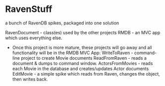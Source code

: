 RavenStuff
==========

a bunch of RavenDB spikes, packaged into one solution

RavenDocument - class(es) used by the other projects
RMDB - an MVC app which uses everything else. 

* Once this project is more mature, these projects will go away and all functionality will be in the RMDB MVC App: 
WriteToRaven - command-line project to create Movie documents
ReadFromRaven - reads a document & dumps to command window. 
ActorsFromMovies - reads each Movie in the database and creates/updates Actor documents 
EditMovie - a simple spike which reads from Raven, changes the object, then writes back. 




